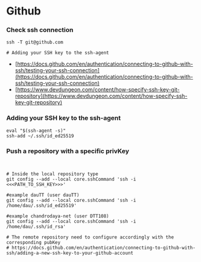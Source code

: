 # Github

### Check ssh connection

```
ssh -T git@github.com

# Adding your SSH key to the ssh-agent

```

* [https://docs.github.com/en/authentication/connecting-to-github-with-ssh/testing-your-ssh-connection](https://docs.github.com/en/authentication/connecting-to-github-with-ssh/testing-your-ssh-connection)
* [https://www.devdungeon.com/content/how-specify-ssh-key-git-repository](https://www.devdungeon.com/content/how-specify-ssh-key-git-repository)

### Adding your SSH key to the ssh-agent <a href="#adding-your-ssh-key-to-the-ssh-agent" id="adding-your-ssh-key-to-the-ssh-agent"></a>

```
eval "$(ssh-agent -s)"
ssh-add ~/.ssh/id_ed25519
```

### Push a repository with a specific privKey

```


# Inside the local repository type
git config --add --local core.sshCommand 'ssh -i <<<PATH_TO_SSH_KEY>>>'

#example dauTT (user dauTT)
git config --add --local core.sshCommand 'ssh -i  /home/dau/.ssh/id_ed25519'

#example chandrodaya-net (user DTT108)
git config --add --local core.sshCommand 'ssh -i  /home/dau/.ssh/id_rsa'

# The remote repository need to configure accordingly with the corresponding pubKey
# https://docs.github.com/en/authentication/connecting-to-github-with-ssh/adding-a-new-ssh-key-to-your-github-account 
```
